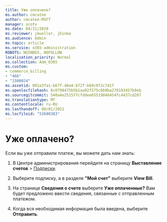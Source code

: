 ```yaml
---
title: Уже оплачено?
ms.author: cmcatee
author: cmcatee-MSFT
manager: scotv
ms.date: 04/21/2020
ms.reviewer: jmueller, jkinma
ms.audience: Admin
ms.topic: article
ms.service: o365-administration
ROBOTS: NOINDEX, NOFOLLOW
localization_priority: Normal
ms.collection: Adm_O365
ms.custom:
- commerce_billing
- "466"
- "1500024"
ms.assetid: 091e3fa1-b67f-40a4-b72f-b69c9f2c741f
ms.openlocfilehash: 6c0798475b5b1aa92f575c6b9ba270193457b9eb
ms.sourcegitcommit: 540a4e2515f7cfddee65519046454fc4437cd287
ms.translationtype: MT
ms.contentlocale: ru-RU
ms.lasthandoff: 08/01/2021
ms.locfileid: "53680383"
---
```

# <a name="already-paid"></a>Уже оплачено?

Если вы уже отправили платеж, вы можете дать нам знать:
  
1. В Центре администрирования перейдите на страницу **Выставление счетов** \> [Подписки](https://go.microsoft.com/fwlink/p/?linkid=842054).

2. Выберите подписку, а в разделе **"Мой счет"** выберите **View Bill**.

3. На странице **Сведения о счете** выберите **Уже оплаченные?** Вам будет предложено ввести сведения, связанные с отправленным платежом.

4. Когда вся необходимая информация была введена, выберите **Отправить**.